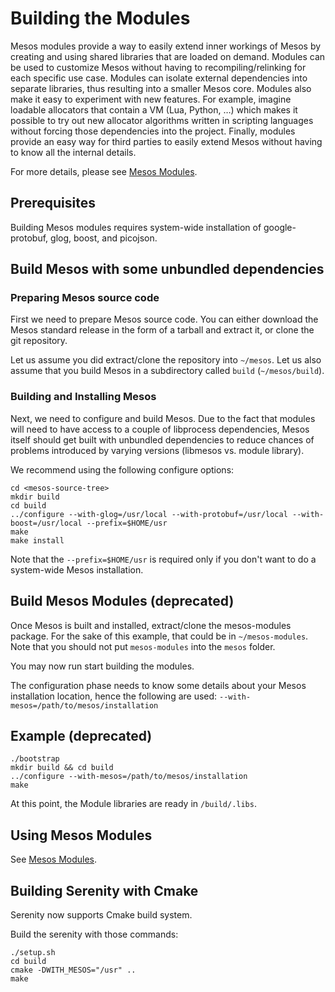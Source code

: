 # Building the Modules

Mesos modules provide a way to easily extend inner workings of Mesos by creating
and using shared libraries that are loaded on demand. Modules can be used to
customize Mesos without having to recompiling/relinking for each specific use
case. Modules can isolate external dependencies into separate libraries, thus
resulting into a smaller Mesos core. Modules also make it easy to experiment
with new features. For example, imagine loadable allocators that contain a VM
(Lua, Python, …) which makes it possible to try out new allocator algorithms
written in scripting languages without forcing those dependencies into the
project. Finally, modules provide an easy way for third parties to easily extend
Mesos without having to know all the internal details.

For more details, please see
[Mesos Modules](http://mesos.apache.org/documentation/latest/modules/).


## Prerequisites

Building Mesos modules requires system-wide installation of google-protobuf,
glog, boost, and picojson.

## Build Mesos with some unbundled dependencies

### Preparing Mesos source code
First we need to prepare Mesos source code.  You can either download the Mesos
standard release in the form of a tarball and extract it, or clone the git
repository.

Let us assume you did extract/clone
the repository into `~/mesos`. Let us also assume that you build Mesos in a
subdirectory
called `build` (`~/mesos/build`).

### Building and Installing Mesos
Next, we need to configure and build Mesos.
Due to the fact that modules will need to have access to a couple of libprocess
dependencies, Mesos itself should get built with unbundled dependencies to
reduce chances of problems introduced by varying versions (libmesos vs. module
library).

We recommend using the following configure options:

```
cd <mesos-source-tree>
mkdir build
cd build
../configure --with-glog=/usr/local --with-protobuf=/usr/local --with-boost=/usr/local --prefix=$HOME/usr
make
make install
```

Note that the `--prefix=$HOME/usr` is required only if you don't want to do a system-wide Mesos installation.

## Build Mesos Modules (deprecated)

Once Mesos is built and installed, extract/clone the mesos-modules package. For the sake of this
example, that could be in `~/mesos-modules`. Note that you should not put
`mesos-modules` into the `mesos` folder.

You may now run start building the modules.

The configuration phase needs to know some details about your Mesos installation
location, hence the following are used:
`--with-mesos=/path/to/mesos/installation`

## Example (deprecated)
```
./bootstrap
mkdir build && cd build
../configure --with-mesos=/path/to/mesos/installation
make
```

At this point, the Module libraries are ready in `/build/.libs`.

## Using Mesos Modules
See [Mesos Modules](http://mesos.apache.org/documentation/latest/modules/).

## Building Serenity with Cmake

Serenity now supports Cmake build system.

Build the serenity with those commands:
```
./setup.sh
cd build
cmake -DWITH_MESOS="/usr" ..
make
```
